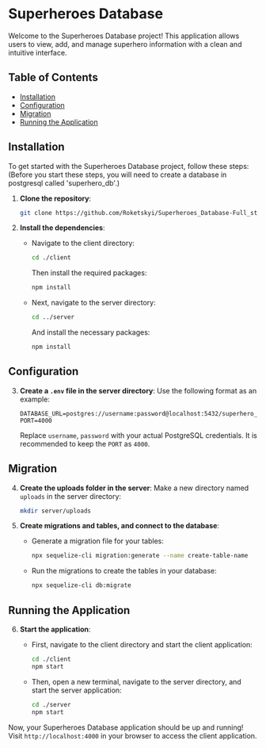# Superheroes Database

Welcome to the Superheroes Database project! This application allows users to view, add, and manage superhero information with a clean and intuitive interface.

## Table of Contents
- [Installation](#installation)
- [Configuration](#configuration)
- [Migration](#migration)
- [Running the Application](#running-the-application)

## Installation

To get started with the Superheroes Database project, follow these steps:
(Before you start these steps, you will need to create a database in postgresql called 'superhero_db'.)

1. **Clone the repository**:
   ```bash
   git clone https://github.com/Roketskyi/Superheroes_Database-Full_stack.git
   ```

2. **Install the dependencies**:
   - Navigate to the client directory:
     ```bash
     cd ./client
     ```
     Then install the required packages:
     ```bash
     npm install
     ```

   - Next, navigate to the server directory:
     ```bash
     cd ../server
     ```
     And install the necessary packages:
     ```bash
     npm install
     ```

## Configuration

3. **Create a `.env` file in the server directory**:
   Use the following format as an example:
   ```plaintext
   DATABASE_URL=postgres://username:password@localhost:5432/superhero_db
   PORT=4000
   ```
   Replace `username`, `password` with your actual PostgreSQL credentials. It is recommended to keep the `PORT` as `4000`.

## Migration

4. **Create the uploads folder in the server**:
   Make a new directory named `uploads` in the server directory:
   ```bash
   mkdir server/uploads
   ```

5. **Create migrations and tables, and connect to the database**:
   - Generate a migration file for your tables:
     ```bash
     npx sequelize-cli migration:generate --name create-table-name
     ```
   - Run the migrations to create the tables in your database:
     ```bash
     npx sequelize-cli db:migrate
     ```

## Running the Application

6. **Start the application**:
   - First, navigate to the client directory and start the client application:
     ```bash
     cd ./client
     npm start
     ```

   - Then, open a new terminal, navigate to the server directory, and start the server application:
     ```bash
     cd ./server
     npm start
     ```

Now, your Superheroes Database application should be up and running! Visit `http://localhost:4000` in your browser to access the client application.
